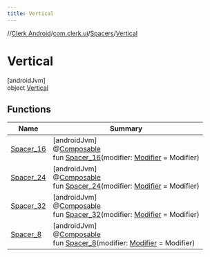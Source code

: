 ```yaml
---
title: Vertical
---
```

//[Clerk Android](../../../../index.html)/[com.clerk.ui](../../index.html)/[Spacers](../index.html)/[Vertical](index.html)



# Vertical



[androidJvm]\
object [Vertical](index.html)



## Functions


| Name | Summary |
|---|---|
| [Spacer_16](-spacer_16.html) | [androidJvm]<br>@[Composable](https://developer.android.com/reference/kotlin/androidx/compose/runtime/Composable.html)<br>fun [Spacer_16](-spacer_16.html)(modifier: [Modifier](https://developer.android.com/reference/kotlin/androidx/compose/ui/Modifier.html) = Modifier) |
| [Spacer_24](-spacer_24.html) | [androidJvm]<br>@[Composable](https://developer.android.com/reference/kotlin/androidx/compose/runtime/Composable.html)<br>fun [Spacer_24](-spacer_24.html)(modifier: [Modifier](https://developer.android.com/reference/kotlin/androidx/compose/ui/Modifier.html) = Modifier) |
| [Spacer_32](-spacer_32.html) | [androidJvm]<br>@[Composable](https://developer.android.com/reference/kotlin/androidx/compose/runtime/Composable.html)<br>fun [Spacer_32](-spacer_32.html)(modifier: [Modifier](https://developer.android.com/reference/kotlin/androidx/compose/ui/Modifier.html) = Modifier) |
| [Spacer_8](-spacer_8.html) | [androidJvm]<br>@[Composable](https://developer.android.com/reference/kotlin/androidx/compose/runtime/Composable.html)<br>fun [Spacer_8](-spacer_8.html)(modifier: [Modifier](https://developer.android.com/reference/kotlin/androidx/compose/ui/Modifier.html) = Modifier) |

